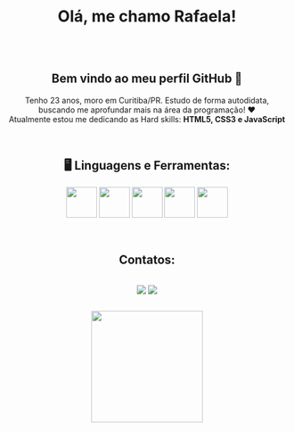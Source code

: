 <h1 align="center"> Olá, me chamo Rafaela!</h1>
</br>
</br>

<h2 align="center">Bem vindo ao meu perfil GitHub 👋</h2>
<p align="center"> Tenho 23 anos, moro em Curitiba/PR.
  Estudo de forma autodidata, buscando me aprofundar mais na área da programação! ❤ <br/>
  Atualmente estou me dedicando as Hard skills: <b>HTML5, CSS3 e JavaScript</b>
</p>
<br/>

<h2 align="center">🖥️ Linguagens e Ferramentas:</h2>
<p align="center">
  <img src="https://cdn.jsdelivr.net/gh/devicons/devicon/icons/linux/linux-original.svg" height=55px />
  <img src="https://cdn.jsdelivr.net/gh/devicons/devicon/icons/git/git-original.svg" height=55px />
  <img src="https://cdn.jsdelivr.net/gh/devicons/devicon/icons/github/github-original.svg" height=55px />
  <img src="https://cdn.jsdelivr.net/gh/devicons/devicon/icons/html5/html5-original.svg" height=55px />
  <img src="https://cdn.jsdelivr.net/gh/devicons/devicon/icons/css3/css3-original.svg" height=55px />
</p>
<br/>

<h2 align="center">Contatos: <h2/>
  <div align="center">
    <a href = "mailto:rafaela.queiroz990@gmail.com"><img src="https://img.shields.io/badge/Gmail-D14836?style=for-the-badge&logo=gmail&logoColor=white" target="_blank"></a>
    <a href="https://www.linkedin.com/in/qrafaela" target="_blank"><img src="https://img.shields.io/badge/-LinkedIn-%230077B5?style=for-the-badge&logo=linkedin&logoColor=white" target="_blank"></a>
  </div>
<br/>
  
<div align="center">
  <a href="https://github.com/qrafaela">
    <img height="200px" src="https://github-readme-stats-eight-theta.vercel.app/api?username=qrafaela&show_icons=true&theme=dark&include_all_commits=true&count_private=true"/>
  </a>
</div
